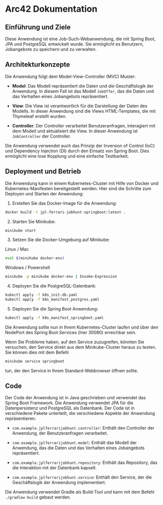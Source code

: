 # Arc42 Dokumentation

## Einführung und Ziele

Diese Anwendung ist eine Job-Such-Webanwendung, die mit Spring Boot, JPA und PostgreSQL entwickelt wurde. Sie ermöglicht es Benutzern, Jobangebote zu speichern und zu verwalten.

## Architekturkonzepte

Die Anwendung folgt dem Model-View-Controller (MVC) Muster:

- **Model**: Das Modell repräsentiert die Daten und die Geschäftslogik der Anwendung. In diesem Fall ist das Modell `JobOffer`, das die Daten und das Verhalten eines Jobangebots repräsentiert.

- **View**: Die View ist verantwortlich für die Darstellung der Daten des Modells. In dieser Anwendung sind die Views HTML-Templates, die mit Thymeleaf erstellt wurden.

- **Controller**: Der Controller verarbeitet Benutzeranfragen, interagiert mit dem Modell und aktualisiert die View. In dieser Anwendung ist `JobController` der Controller.

Die Anwendung verwendet auch das Prinzip der Inversion of Control (IoC) und Dependency Injection (DI) durch den Einsatz von Spring Boot. Dies ermöglicht eine lose Kopplung und eine einfache Testbarkeit.

## Deployment und Betrieb

Die Anwendung kann in einem Kubernetes-Cluster mit Hilfe von Docker und Kubernetes-Manifesten bereitgestellt werden. Hier sind die Schritte zum Deployen und Starten der Anwendung:

1. Erstellen Sie das Docker-Image für die Anwendung:

```bash
docker build -t jpl-ferrari-jobhunt-springboot:latest .
```

2. Starten Sie Minikube:

```bash
minikube start
```

3. Setzen Sie die Docker-Umgebung auf Minikube:

Linux / Mac
```bash
eval $(minikube docker-env)
```
Windows / Powershell
```bash
minikube -p minikube docker-env | Invoke-Expression
```

4. Deployen Sie die PostgreSQL-Datenbank:

```bash
kubectl apply -f k8s_init-db.yaml
kubectl apply -f k8s_manifest_postgres.yaml
```

5. Deployen Sie die Spring Boot Anwendung:

```bash
kubectl apply -f k8s_manifest_springboot.yaml
```

Die Anwendung sollte nun in Ihrem Kubernetes-Cluster laufen und über den NodePort des Spring Boot Services (hier 30080) erreichbar sein.

Wenn Sie Probleme haben, auf den Service zuzugreifen, könnten Sie versuchen, den Service direkt aus dem Minikube-Cluster heraus zu testen. Sie können dies mit dem Befehl
```bash
minikube service springboot
```
tun, der den Service in Ihrem Standard-Webbrowser öffnen sollte.

## Code

Der Code der Anwendung ist in Java geschrieben und verwendet das Spring Boot Framework. Die Anwendung verwendet JPA für die Datenpersistenz und PostgreSQL als Datenbank. Der Code ist in verschiedene Pakete unterteilt, die verschiedene Aspekte der Anwendung repräsentieren:

- `com.example.jplferrarijobhunt.controller`: Enthält den Controller der Anwendung, der Benutzeranfragen verarbeitet.

- `com.example.jplferrarijobhunt.model`: Enthält das Modell der Anwendung, das die Daten und das Verhalten eines Jobangebots repräsentiert.

- `com.example.jplferrarijobhunt.repository`: Enthält das Repository, das die Interaktion mit der Datenbank kapselt.

- `com.example.jplferrarijobhunt.service`: Enthält den Service, der die Geschäftslogik der Anwendung implementiert.

Die Anwendung verwendet Gradle als Build-Tool und kann mit dem Befehl `./gradlew build` gebaut werden.